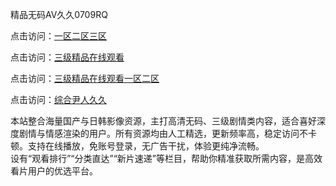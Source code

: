 精品无码AV久久0709RQ

点击访问：<a href="https://heiliaoow5kzm.pages.dev/">一区二区三区</a>

点击访问：<a href="https://heiliao2dmwwy.pages.dev/">三级精品在线观看</a>

点击访问：<a href="https://heiliaoll4qsx.pages.dev/">三级精品在线观看一区二区</a>

点击访问：<a href="https://heiliaowzu4ur.pages.dev/">综合尹人久久</a>

本站整合海量国产与日韩影像资源，主打高清无码、三级剧情类内容，适合喜好深度剧情与情感渲染的用户。所有资源均由人工精选，更新频率高，稳定访问不卡顿。支持在线播放，免账号登录，无广告干扰，体验更纯净流畅。  
设有“观看排行”“分类直达”“新片速递”等栏目，帮助你精准获取所需内容，是高效看片用户的优选平台。

<span style="display:none;">[Canonical link](https://github.com/Q20250709/So7 ）</span>
